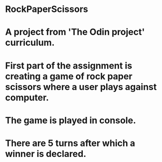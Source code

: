 # RockPaperScissors
# A project from 'The Odin project' curriculum. 

# First part of the assignment is creating a game of rock paper scissors where a user plays against computer.
# The game is played in console.
# There are 5 turns after which a winner is declared.
